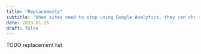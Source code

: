 ```yaml
---
title: "Replacements"
subtitle: "When sites need to stop using Google Analytics, they can check this list"
date: 2023-01-26
draft: false
---
```


TODO replacement list

